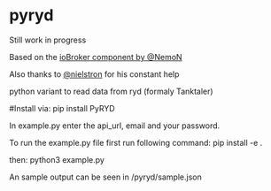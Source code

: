 # pyryd

Still work in progress

Based on the [ioBroker component by @NemoN](https://github.com/NemoN/ioBroker.ryd)

Also thanks to [@nielstron](https://github.com/nielstron) for his constant help

python variant to read data from ryd (formaly Tanktaler)

#Install via:
pip install PyRYD

In example.py enter the api_url, email and your password.

To run the example.py file first run following command:
pip install -e .

then:
python3 example.py

An sample output can be seen in /pyryd/sample.json